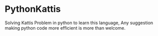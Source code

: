 # PythonKattis
Solving Kattis Problem in python to learn this language, Any suggestion making python code more efficient is more than welcome.
